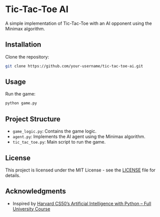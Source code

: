 # Tic-Tac-Toe AI

A simple implementation of Tic-Tac-Toe with an AI opponent using the Minimax algorithm.

## Installation

Clone the repository:

```bash
git clone https://github.com/your-username/tic-tac-toe-ai.git
```

## Usage

Run the game:

```bash
python game.py
```

## Project Structure

- `game_logic.py`: Contains the game logic.
- `agent.py`: Implements the AI agent using the Minimax algorithm.
- `tic_tac_toe.py`: Main script to run the game.

## License
This project is licensed under the MIT License - see the [LICENSE](LICENSE) file for details.

## Acknowledgments
- Inspired by [Harvard CS50’s Artificial Intelligence with Python – Full University Course](https://example.com](https://youtu.be/5NgNicANyqM?si=r5DMbJim6xvA7Wwe)https://youtu.be/5NgNicANyqM?si=r5DMbJim6xvA7Wwe)
